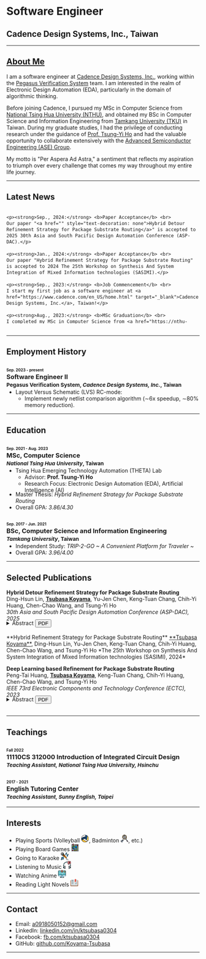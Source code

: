 # **Software Engineer**
## **Cadence Design Systems, Inc., Taiwan**
---

## <a href="assets/pdf/Curriculum_Vitae.pdf" target="_blank">About Me</a> 

I am a software engineer at <a href="https://www.cadence.com/en_US/home.html" target="_blank">Cadence Design Systems, Inc.</a>, working within the <a href="https://www.cadence.com/en_US/home/tools/digital-design-and-signoff/silicon-signoff/pegasus-verification-system.html" target="_blank">Pegasus Verification System</a> team.
I am interested in the realm of Electronic Design Automation (EDA), particularly in the domain of algorithmic thinking.

Before joining Cadence, I pursued my MSc in Computer Science from <a href="https://nthu-en.site.nthu.edu.tw/" target="_blank">National Tsing Hua University (NTHU)</a>, and obtained my BSc in Computer Science and Information Engineering from <a href="https://english.tku.edu.tw/" target="_blank">Tamkang University (TKU)</a> in Taiwan.
During my graduate studies, I had the privilege of conducting research under the guidance of <a href="https://tsungyiho.github.io/" target="_blank">Prof. Tsung-Yi Ho</a> and had the valuable opportunity to collaborate extensively with the <a href="https://ase.aseglobal.com/#gsc.tab=0" target="_blank">Advanced Semiconductor Engineering (ASE) Group</a>.

My motto is "Per Aspera Ad Astra," a sentiment that reflects my aspiration to triumph over every challenge that comes my way throughout my entire life journey.

---

## Latest News
<div style="overflow: auto; max-height: 300px;">

    <p><strong>Sep., 2024:</strong> <b>Paper Acceptance</b> <br>
    Our paper "<a href="" style="text-decoration: none">Hybrid Detour Refinement Strategy for Package Substrate Routing</a>" is accepted to 2025 30th Asia and South Pacific Design Automation Conference (ASP-DAC).</p>

    <p><strong>Jan., 2024:</strong> <b>Paper Acceptance</b> <br>
    Our paper "Hybrid Refinement Strategy for Package Substrate Routing" is accepted to 2024 The 25th Workshop on Synthesis And System Integration of Mixed Information technologies (SASIMI).</p>

    <p><strong>Sep., 2023:</strong> <b>Job Commencement</b> <br>
    I start my first job as a software engineer at <a href="https://www.cadence.com/en_US/home.html" target="_blank">Cadence Design Systems, Inc.</a>, Taiwan!</p>

    <p><strong>Aug., 2023:</strong> <b>MSc Graduation</b> <br>
    I completed my MSc in Computer Science from <a href="https://nthu-en.site.nthu.edu.tw/" target="_blank">National Tsing Hua University (NTHU)</a>.</p>

    <p><strong>Nov., 2022:</strong> <b>Paper Acceptance</b> <br>
    Our paper "<a href="https://ieeexplore.ieee.org/document/10195268" style="text-decoration: none">Deep Learning based Refinement for Package Substrate Routing</a>" is accepted to 2023 IEEE 73rd Electronic Components and Technology Conference (ECTC).</p>
    
    <p><strong>Sep., 2021:</strong> <b>MSc Admission</b> <br>
    I commenced my MSc in Computer Science at <a href="https://nthu-en.site.nthu.edu.tw/" target="_blank">National Tsing Hua University (NTHU)</a>.</p>
    
    <p><strong>Jun., 2021:</strong> <b>BSc Graduation</b> <br>
    I completed my BSc in Computer Science and Information Engineering from <a href="https://english.tku.edu.tw/" target="_blank">Tamkang University (TKU)</a>.</p>
    
    <p><strong>Sep., 2017:</strong> <b>BSc Admission</b> <br>
    I commenced my BSc in Computer Science and Information Engineering at <a href="https://english.tku.edu.tw/" target="_blank">Tamkang University (TKU)</a>.</p>
    
</div>
<br>

---

## Employment History

### <span style="font-size:x-small;"> Sep. 2023 - present </span> <br> **Software Engineer II** <br> <span style="font-size:smaller;"> Pegasus Verification System, *Cadence Design Systems, Inc.*, Taiwan </span>

<div style="margin-top: -15px;">
<ul>
  <li>Layout Versus Schematic (LVS) RC-mode:
  <ul>
      <li>Implement newly netlist comparison algorithm (&sim;6x speedup, &sim;80% memory reduction).</li>
  </ul>
  </li>
</ul>
</div>

---

## Education

### <span style="font-size:x-small;"> Sep. 2021 - Aug. 2023 </span> <br> **MSc, Computer Science** <br> <span style="font-size:smaller;"> *National Tsing Hua University*, Taiwan </span>

<div style="margin-top: -15px;">
<ul>
  <li>Tsing Hua Emerging Technology Automation (THETA) Lab
    <ul style="padding-bottom: 0;">
    <li>Advisor: <b>Prof. Tsung-Yi Ho</b></li>
    <li style="padding-bottom: 0;">Research Focus: Electronic Design Automation (EDA), Artificial Intelligence (AI)</li>
    </ul>
  </li>
</ul>
</div>
<div style="margin-top: -20px;">
<ul>
  <li>Master Thesis: <i>Hybrid Refinement Strategy for Package Substrate Routing</i></li>
  <li>Overall GPA: <i>3.86/4.30</i></li>
</ul>
</div>

### <span style="font-size:x-small;"> Sep. 2017 - Jun. 2021 </span> <br> **BSc, Computer Science and Information Engineering** <br> <span style="font-size:smaller;"> *Tamkang University*, Taiwan </span>

<div style="margin-top: -15px;">
<ul>
  <li>Independent Study: <i>TRIP-2-GO ~ A Convenient Platform for Traveler ~</i></li>
  <li>Overall GPA: <i>3.96/4.00</i></li>
</ul>
</div>

---

## Selected Publications

**Hybrid Detour Refinement Strategy for Package Substrate Routing**  
Ding-Hsun Lin, <ins>**Tsubasa Koyama**</ins>, Yu-Jen Chen, Keng-Tuan Chang, Chih-Yi Huang, Chen-Chao Wang, and Tsung-Yi Ho  
*30th Asia and South Pacific Design Automation Conference (ASP-DAC), 2025* <br>

<div style="margin-top: -20px;">
<div style="text-align: left; display: inline-block;">
  <details id="abstract">
    <summary>Abstract</summary>
    <p>Not prepared yet</p>
  </details>
</div>
<div style="text-align: left; display: inline-block;">
  <a href="" target="_blank">
    <button>PDF</button>
  </a>
</div>
</div>
<br>
**Hybrid Refinement Strategy for Package Substrate Routing**  
<ins>**Tsubasa Koyama**</ins>, Ding-Hsun Lin, Yu-Jen Chen, Keng-Tuan Chang, Chih-Yi Huang, Chen-Chao Wang, and Tsung-Yi Ho  
*The 25th Workshop on Synthesis And System Integration of Mixed Information technologies (SASIMI), 2024*

**Deep Learning based Refinement for Package Substrate Routing**  
Peng-Tai Huang, <ins>**Tsubasa Koyama**</ins>, Keng-Tuan Chang, Chih-Yi Huang, Chen-Chao Wang, and Tsung-Yi Ho  
*IEEE 73rd Electronic Components and Technology Conference (ECTC), 2023* <br>

<div style="margin-top: -20px;">
<div style="text-align: left; display: inline-block;">
  <details id="abstract">
    <summary>Abstract</summary>
    <p>Heterogeneous integration packaging has become increasingly important due to recent rapid technological advancements. In these designs, substrate routing is a critical factor in terms of time to market. While there are some existing works and automatic routing tools available to help designers solve routing problems, they often result in poor performance due to the complex constraints and specifications of industrial designs. Manual revision of these results is time-consuming and can take weeks. In this work, we propose a deep learning approach to improving the area distribution and reducing detours in the autorouting results of industrial Flip-Chip Ball Grid Array (FCBGA) substrate designs, with the goal of reducing the time needed for manual modification. Experimental results show that our proposed methods can effectively refine both detours and area distribution in auto-routing results, producing results that are similar to manual routing. We also successfully reduce the modification time compared to manual one.</p>
  </details>
</div>
<div style="text-align: left; display: inline-block;">
  <a href="assets/pdf/Deep_Learning_based_Refinement_for_Package_Substrate_Routing_ECTC.pdf" target="_blank">
    <button>PDF</button>
  </a>
</div>
</div>
<br>

---

## Teachings

### <span style="font-size:x-small;"> Fall 2022 </span> <br> **11110CS 312000** Introduction of Integrated Circuit Design <br> <span style="font-size:smaller;"> *Teaching Assistant, National Tsing Hua University, Hsinchu*</span>
### <span style="font-size:x-small;"> 2017 - 2021 </span> <br> **English Tutoring Center** <br> <span style="font-size:smaller;"> *Teaching Assistant, Sunny English, Taipei*</span>

---

## Interests

- Playing Sports (Volleyball <img src="assets/img/volleyball.png" alt="volleyball" width="20" height="20">, Badminton <img src="assets/img/badminton.png" alt="badminton" width="20" height="20">, etc.)
- Playing Board Games <img src="assets/img/board-game.png" alt="board games" width="20" height="20">
- Going to Karaoke <img src="assets/img/karaoke.png" alt="karaoke" width="20" height="20">
- Listening to Music <img src="assets/img/music.png" alt="music" width="20" height="20">
- Watching Anime <img src="assets/img/animate.png" alt="anime" width="20" height="20">
- Reading Light Novels <img src="assets/img/light novel.png" alt="light novel" width="20" height="20">

---

## Contact

- Email: <a href="mailto:a0918050152@gmail.com" target="_blank">a0918050152@gmail.com</a>
- LinkedIn: <a href="https://linkedin.com/in/ktsubasa0304" target="_blank">linkedin.com/in/ktsubasa0304</a>
- Facebook: <a href="https://fb.com/ktsubasa0304" target="_blank">fb.com/ktsubasa0304</a>
- GitHub: <a href="https://github.com/Koyama-Tsubasa" target="_blank">github.com/Koyama-Tsubasa</a>

---
